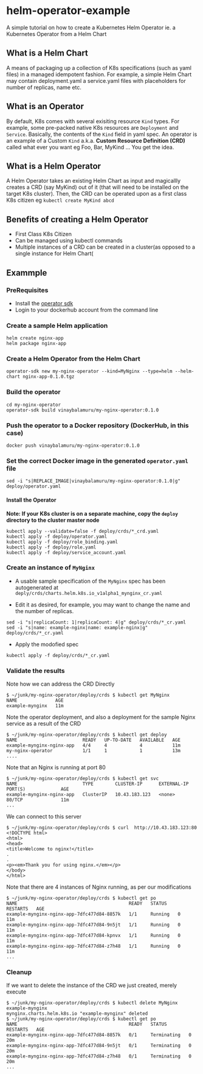 # helm-operator-example
A simple tutorial on how to create a Kubernetes Helm Operator ie. a Kubernetes Operator from a Helm Chart

## What is a Helm Chart
A means of packaging up a collection of K8s specifications (such as yaml files) in a managed idempotent fashion.  For example, a simple Helm Chart may contain deployment.yaml a service.yaml files with placeholders for number of replicas, name etc. 

## What is an Operator
By default, K8s comes with several exisiting resource ```Kind``` types. For example, some pre-packed native K8s resources are ```Deployment``` and ```Service```. Basically, the contents of the ```Kind``` field in yaml spec. An operator is an example of a Custom ```Kind``` a.k.a. **Custom Resource Definition (CRD)** called what ever you want eg Foo, Bar, MyKind ... You get the idea.

## What is a Helm Operator
A Helm Operator takes an existing Helm Chart as input and  magicallly creates a CRD (say MyKind) out of it (that will need to be installed on the target K8s cluster). Then, the CRD can be operated upon as a first class K8s citizen eg ```kubectl create MyKind abcd```

## Benefits of creating a Helm Operator
* First Class K8s Citizen
* Can be managed using kubectl commands
* Multiple instances of a CRD can be created in a cluster(as opposed to a single instance for Helm Chart(

## Exammple
### PreRequisites
* Install the [operator sdk ](https://github.com/operator-framework/operator-sdk/blob/master/doc/user/install-operator-sdk.md)
* Login to your dockerhub account from the command line

### Create a sample Helm application
```
helm create nginx-app
helm package nginx-app
```

### Create a Helm Operator from the Helm Chart
```
operator-sdk new my-nginx-operator --kind=MyNginx --type=helm --helm-chart nginx-app-0.1.0.tgz
```

### Build the operator
```
cd my-nginx-operator
operator-sdk build vinaybalamuru/my-nginx-operator:0.1.0
```

### Push the operator to a Docker repository (DockerHub, in this case)
```
docker push vinaybalamuru/my-nginx-operator:0.1.0
```

### Set the correct Docker image in the generated ```operator.yaml``` file
```
sed -i "s|REPLACE_IMAGE|vinaybalamuru/my-nginx-operator:0.1.0|g" deploy/operator.yaml 
```

#### Install the Operator
**Note: If your K8s cluster is on a separate machine, copy the ```deploy``` directory to the cluster master node**
```
kubectl apply --validate=false -f deploy/crds/*_crd.yaml
kubectl apply -f deploy/operator.yaml
kubectl apply -f deploy/role_binding.yaml
kubectl apply -f deploy/role.yaml
kubectl apply -f deploy/service_account.yaml
```

### Create an instance of ```MyNginx```
* A usable sample specification of the ```MyNginx``` spec has been autogenerated at ```deply/crds/charts.helm.k8s.io_v1alpha1_mynginx_cr.yaml```

* Edit it as desired, for example, you may want to change the name and the number of replicas.
```
sed -i "s|replicaCount: 1|replicaCount: 4|g" deploy/crds/*_cr.yaml
sed -i "s|name: example-nginx|name: example-nginx|g" deploy/crds/*_cr.yaml
```

* Apply the modofied spec
```
kubectl apply -f deploy/crds/*_cr.yaml
```

### Validate the results
Note how we can address the CRD Directly
```
$ ~/junk/my-nginx-operator/deploy/crds $ kubectl get MyNginx 
NAME              AGE
example-mynginx   11m
```

Note the operator deployment, and also a deployment for the sample Nginx service as a result of the CRD
```
$ ~/junk/my-nginx-operator/deploy/crds $ kubectl get deploy
NAME                        READY   UP-TO-DATE   AVAILABLE   AGE
example-mynginx-nginx-app   4/4     4            4           11m
my-nginx-operator           1/1     1            1           13m
....
```
Note that an Nginx is running at port 80
```
$ ~/junk/my-nginx-operator/deploy/crds $ kubectl get svc
NAME                        TYPE        CLUSTER-IP      EXTERNAL-IP   PORT(S)             AGE
example-mynginx-nginx-app   ClusterIP   10.43.183.123   <none>        80/TCP              11m
...
```
We can connect to this server
```
$ ~/junk/my-nginx-operator/deploy/crds $ curl  http://10.43.183.123:80
<!DOCTYPE html>
<html>
<head>
<title>Welcome to nginx!</title>
.
.
<p><em>Thank you for using nginx.</em></p>
</body>
</html>

```

Note that there are 4 instances of Nginx running, as per our modifications
```
$ ~/junk/my-nginx-operator/deploy/crds $ kubectl get po
NAME                                         READY   STATUS    RESTARTS   AGE
example-mynginx-nginx-app-7dfc477d84-8857k   1/1     Running   0          11m
example-mynginx-nginx-app-7dfc477d84-9n5jt   1/1     Running   0          11m
example-mynginx-nginx-app-7dfc477d84-kpnvx   1/1     Running   0          11m
example-mynginx-nginx-app-7dfc477d84-z7h48   1/1     Running   0          11m
...
```
### Cleanup
If we want to delete the instance of the CRD we just created, merely execute
```
$ ~/junk/my-nginx-operator/deploy/crds $ kubectl delete MyNginx example-mynginx
mynginx.charts.helm.k8s.io "example-mynginx" deleted
$ ~/junk/my-nginx-operator/deploy/crds $ kubectl get po
NAME                                         READY   STATUS        RESTARTS   AGE
example-mynginx-nginx-app-7dfc477d84-8857k   0/1     Terminating   0          20m
example-mynginx-nginx-app-7dfc477d84-9n5jt   0/1     Terminating   0          20m
example-mynginx-nginx-app-7dfc477d84-z7h48   0/1     Terminating   0          20m
...
```
